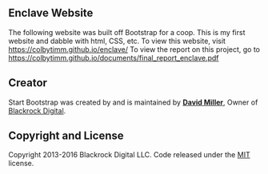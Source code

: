## Enclave Website
The following website was built off Bootstrap for a coop. This is my first website and dabble with html, CSS, etc.
To view this website, visit https://colbytimm.github.io/enclave/
To view the report on this project, go to https://colbytimm.github.io/documents/final_report_enclave.pdf

## Creator

Start Bootstrap was created by and is maintained by **[David Miller](http://davidmiller.io/)**, Owner of [Blackrock Digital](http://blackrockdigital.io/).

## Copyright and License

Copyright 2013-2016 Blackrock Digital LLC. Code released under the [MIT](https://github.com/BlackrockDigital/startbootstrap-creative/blob/gh-pages/LICENSE) license.